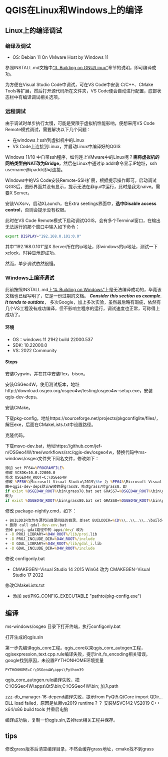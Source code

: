 # QGIS在Linux和Windows上的编译

## Linux上的编译调试
### 编译及调试
+ OS: Debian 11 On VMware Host by Windows 11

参照INSTALL.md文档中[“3. Building on GNU/Linux”](https://github.com/qgis/QGIS/blob/master/INSTALL.md#3-building-on-gnulinux)章节的说明，即可编译成功。

为方便在Visual Studio Code中调试，可在VS Code中安装 C/C++、CMake Tools等扩展，然后打开源代码所在文件夹，VS Code便会自动进行配置，底部状态栏中有编译调试相关选项。
### 远程调试
由于调试时单步执行太慢，可能是受限于虚拟机性能影响，便想采用VS Code Remote模式调试，需要解决以下几个问题：
+ 在windows上ssh到虚拟机中的Linux
+ VS Code上连接到Linux，并启动Linux中编译好的QGIS

Windows 11/10 中自带ssh程序，如何连上VMware中的Linux呢？**需将虚拟机的网络类型由NAT改为Bridge**，然后在Linux中通过ip addr命令显示IP地址，ssh username@ipaddr即可连接。

Windows中的VS Code安装Remote-SSH扩展，根据提示操作即可。启动调试QGIS后，图形界面并没有显示，提示无法在非gui中运行，此时是我太naive。需要X Server。

安装VcXsrv，启动XLaunch，在Extra seetings界面中，**选中Disable access control**，否则会提示没有权限。

此时在VS Code Remote模式下启动调试QGIS，会有多个Terminal窗口，在输出无法运行的那个窗口中输入如下命令：
~~~bash
export DISPLAY="192.168.0.101:0.0"
~~~
其中“192.168.0.101”是X Server所在的ip地址，即windows的ip地址，测试一下xclock，时钟显示即成功。

然而，单步调试依然很慢。

### Windows上编译调试
此前按照INSTALL.md上[“4. Building on Windows”](https://github.com/qgis/QGIS/blob/master/INSTALL.md#4-building-on-windows)上是无法编译成功的，毕竟该文档也已经写明了，它是一份过期的文档。
***Consider this section as example. It tends to outdate***，
多次Google，加上多次实验，虽然最后略有瑕疵，依然有几个VS工程没有成功编译，但不影响主程序的运行，调试速度也正常，可称得上成功了。

#### 环境
+ OS：windows 11 21H2 build 22000.537
+ SDK: 10.22000.0
+ VS: 2022 Community

#### Steps

安装Cygwin，并在其中安装flex，bison。

安装OSGeo4W，使用测试版本，地址http://download.osgeo.org/osgeo4w/testing/osgeo4w-setup.exe，安装qgis-dev-deps。

安装CMake。

下载pkg-config，地址https://sourceforge.net/projects/pkgconfiglite/files/，解压exe，后面在CMakeLists.txt中设置路径。

克隆代码。

下载msvc-dev.bat，地址https://github.com/jef-n/OSGeo4W/tree/workflows/src/qgis-dev/osgeo4w，替换代码中ms-windows/osgeo文件夹下同名文件，修改如下：
~~~bat
添加 set PF64=%PROGRAMFILE%
修改 VCSDK=10.0.22000.0
修改 OSGEO4W_ROOT=C:\OSGeo4W
修改 %PF86%\Microsoft Visual Studio\2019\%%e 为 %PF64%\Microsoft Visual Studio\2022\%%e
由于qgis-dev-deps默认安装的是grass8，修改grass7位grass8，即
if exist %OSGEO4W_ROOT%\bin\grass78.bat set GRASS7=%OSGEO4W_ROOT%\bin\grass78.bat
改为
if exist %OSGEO4W_ROOT%\bin\grass80.bat set GRASS8=%OSGEO4W_ROOT%\bin\grass80.bat
~~~

修改 package-nightly.cmd，如下：
~~~bat
+ BUILDDIR改为与源代码目录同级的目录，即set BUILDDIR=%CD%\\..\\..\\..\build-%PACKAGENAME%-%ARCH%
+ 删除 call gdal-dev-env.bat
去掉 proj，gdal路径中的 apps/dev/ 改为
+ -D PROJ_LIBRARY=%O4W_ROOT%/lib/proj.lib
+ -D PROJ_INCLUDE_DIR=%O4W_ROOT%/include
+ -D GDAL_LIBRARY=%O4W_ROOT%/lib/gdal_i.lib
+ -D GDAL_INCLUDE_DIR=%O4W_ROOT%/include
~~~

修改 configonly.bat
+ CMAKEGEN=Visual Studio 14 2015 Win64 改为 CMAKEGEN=Visual Studio 17 2022

修改CMakeLists.txt
+ 添加 set(PKG_CONFIG_EXECUTABLE "pathto/pkg-config.exe")

## 编译
ms-windows/osgeo 目录下打开终端，执行configonly.bat

打开生成的qgis.sln

第一步先编译qgis_core工程。qgis_core以来qgis_core_autogen工程，qgisexpression_text.cpp.rule编译失败，提示init_fs_encoding相关错误，google找到原因，未设置PYTHONHOME环境变量
~~~
PYTHONHOME=C:\OSGeo4W\apps\Python39
~~~
qgis_core_autogen.rule编译失败，把 C:\OSGeo4W\apps\Qt5\bin;C:\OSGeo4W\bin; 加入path

zzz-db_manager-16-depend编译失败，提示from PyQt5.QtCore import QDir... DLL load failed，原因是依赖vs2019 runtime？？
安装MSVC142 VS2019 C++ x64/x86 build tools 并重启电脑

编译成功后，复制一份qgis.sln,去掉test相关工程并保存。
## tips

修改grass版本后清空编译目录，不然会缓存grass地址，cmake找不到grass
